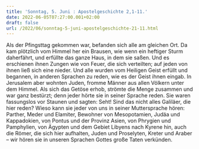 ```yaml
---
title: 'Sonntag, 5. Juni : Apostelgeschichte 2,1-11.'
date: 2022-06-05T07:27:00.001+02:00
draft: false
url: /2022/06/sonntag-5-juni-apostelgeschichte-21-11.html
---
```


Als der Pfingsttag gekommen war, befanden sich alle am gleichen Ort. Da kam plötzlich vom Himmel her ein Brausen, wie wenn ein heftiger Sturm daherfährt, und erfüllte das ganze Haus, in dem sie saßen. Und es erschienen ihnen Zungen wie von Feuer, die sich verteilten; auf jeden von ihnen ließ sich eine nieder. Und alle wurden vom Heiligen Geist erfüllt und begannen, in anderen Sprachen zu reden, wie es der Geist ihnen eingab. In Jerusalem aber wohnten Juden, fromme Männer aus allen Völkern unter dem Himmel. Als sich das Getöse erhob, strömte die Menge zusammen und war ganz bestürzt; denn jeder hörte sie in seiner Sprache reden. Sie waren fassungslos vor Staunen und sagten: Seht! Sind das nicht alles Galiläer, die hier reden? Wieso kann sie jeder von uns in seiner Muttersprache hören: Parther, Meder und Elamiter, Bewohner von Mesopotamien, Judäa und Kappadokien, von Pontus und der Provinz Asien, von Phrygien und Pamphylien, von Ägypten und dem Gebiet Libyens nach Kyrene hin, auch die Römer, die sich hier aufhalten, Juden und Proselyten, Kreter und Araber – wir hören sie in unseren Sprachen Gottes große Taten verkünden.